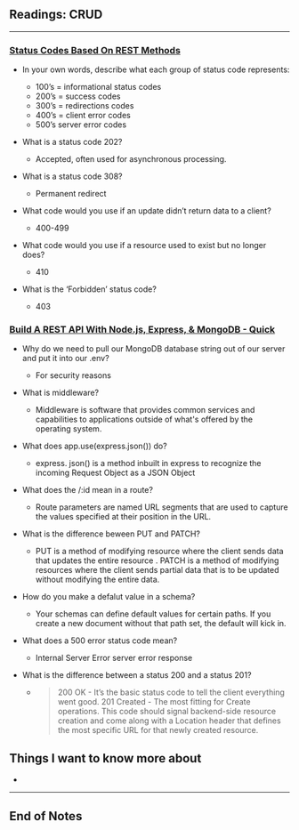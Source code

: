 ## Readings: CRUD
***
### [Status Codes Based On REST Methods](https://www.moesif.com/blog/technical/api-design/Which-HTTP-Status-Code-To-Use-For-Every-CRUD-App/)
- In your own words, describe what each group of status code represents:
  * 100’s = informational status codes
  * 200’s = success codes
  * 300’s = redirections codes
  * 400’s = client error codes
  * 500’s  server error codes

 
- What is a status code 202?
  * Accepted, often used for asynchronous processing.
- What is a status code 308?
  * Permanent redirect
- What code would you use if an update didn’t return data to a client?
  * 400-499
- What code would you use if a resource used to exist but no longer does?
  * 410
- What is the ‘Forbidden’ status code?
  * 403

### [Build A REST API With Node.js, Express, & MongoDB - Quick](https://www.youtube.com/channel/UCFbNIlppjAuEX4znoulh0Cw)



- Why do we need to pull our MongoDB database string out of our server and put it into our .env?
  * For security reasons
- What is middleware?
  * Middleware is software that provides common services and capabilities to applications outside of what's offered by the operating system.
- What does app.use(express.json()) do?
  * express. json() is a method inbuilt in express to recognize the incoming Request Object as a JSON Object
- What does the /:id mean in a route?
  * Route parameters are named URL segments that are used to capture the values specified at their position in the URL.
- What is the difference beween PUT and PATCH?
  * PUT is a method of modifying resource where the client sends data that updates the entire resource . PATCH is a method of modifying resources where the client sends partial data that is to be updated without modifying the entire data.
- How do you make a defalut value in a schema?
  * Your schemas can define default values for certain paths. If you create a new document without that path set, the default will kick in.

- What does a 500 error status code mean?
  * Internal Server Error server error response

- What is the difference between a status 200 and a status 201?
  * > 200 OK - It’s the basic status code to tell the client everything went good. 201 Created - The most fitting for Create operations. This code should signal backend-side resource creation and come along with a Location header that defines the most specific URL for that newly created resource. 

## Things I want to know more about
- 
***
 ## End of Notes
